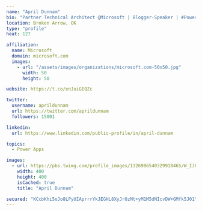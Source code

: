 ```yaml
---
name: "April Dunnam"
bio: "Partner Technical Architect @Microsoft | Blogger-Speaker | #PowerApps, #PowerAutomate, #Office365, #SharePoint | #WIT | #Karaoke Queen"
location: Broken Arrow, OK
type: "profile"
heat: 127

affiliation:
  name: Microsoft
  domain: microsoft.com
  images:
    - url: "/assets/images/organizations/microsoft.com-50x50.jpg"
      width: 50
      height: 50

website: https://t.co/enJuiGEQZc

twitter:
  username: aprildunnam
  url: https://twitter.com/aprildunnam
  followers: 15001

linkedin:
  url: https://www.linkedin.com/public-profile/in/april-dunnam

topics:
  - Power Apps

images:
  - url: https://pbs.twimg.com/profile_images/1326986540329918465/W_IJ6Ih2_400x400.jpg
    width: 400
    height: 400
    isCached: true
    title: "April Dunnam"

secured: "KCcbKhi5oJo8LPyUIAprrrYkJEGHL8XyJrOzMt+yM1M5dNIcvDW+GMfk5J01Y338Ouh1JFnhmbS3FDsY3pXRKzjLsnftM3eT53tLPUZMQA/ApUdqoCLCY7mRFxXm5FDdg8LpbQpf2M0sx8zXPq1NZUSB9XEzcsjNIwquqj9xkqP780zMyKlNfgKWXEfh+6ZEwDoJEOKQqSE88Qg8U0Stw0eTEZG8wKYszchm4aRBYb3AiwNZ5RaHAkGZu9wj0sDcKve1NDCz1+ZfLUfl/HyJ91fhvDLhtUsGTI3oEvMJ6O1ZLzeyDKKYx9EO/gX4az9U5keyGGl5dBttMgVYJUvaESrWrUcENcstVKCHP63cANtM9O+wYgW+EQyhuvObFf4V86J9d6BZvejw/+EzzeMolnGf+oew7HmKAHICBVSW1d4=;MoE6eAK7aRN1xBLUIu1EEg=="
---
```


